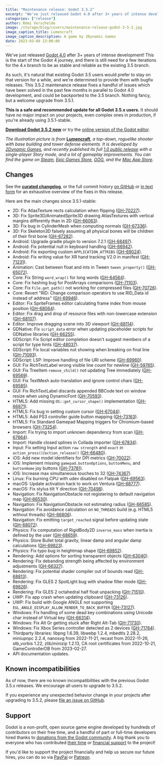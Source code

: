 ```yaml
---
title: "Maintenance release: Godot 3.5.2"
excerpt: "We've just released Godot 4.0 after 3+ years of intense development, but we also still support the existing 3.5 stable branch. This maintenance release fixes a handful of issues which have been solved in the past few months, and could be backported to the 3.5 branch."
categories: ["release"]
author: Rémi Verschelde
image: /storage/blog/covers/maintenance-release-godot-3-5-2.jpg
image_caption_title: Lumencraft
image_caption_description: A game by 2Dynamic Games
date: 2023-03-08 13:00:00
---
```


We've just released [Godot 4.0](/article/godot-4-0-sets-sail/) after 3+ years of intense development! This is the start of the Godot 4 journey, and there is still need for a few iterations for the 4.x branch to be as stable and reliable as the existing 3.5 branch.

As such, it's natural that existing Godot 3.5 users would prefer to stay on that version for a while, and we're determined to provide them with bugfix releases. This 3.5.2 maintenance release fixes a handful of issues which have been solved in the past few months in parallel to Godot 4.0 development, and could be backported to the 3.5 branch. Nothing fancy, but a welcome upgrade from 3.5.1.

**This is a safe and recommended update for all Godot 3.5.x users.** It should have no major impact on your projects, even complex ones in production, if you're already using 3.5.1-stable.

[**Download Godot 3.5.2 now**](/download/3.x/) or try the [online version of the Godot editor](https://editor.godotengine.org/3.5.2.stable/).

*The illustration picture is from* [**Lumencraft**](https://store.steampowered.com/app/1713810/Lumencraft/), *a top-down, roguelike shooter with base building and tower defense elements. It is developed by [2Dynamic Games](https://2dynamic.games/), and recently published its full [1.0 public release](https://store.steampowered.com/news/app/1713810/view/3682292957317510884) with a single-player Story mode, and a lot of gameplay improvements. You can find the game on [Steam](https://store.steampowered.com/app/1713810/Lumencraft/), [Epic Games Store](https://store.epicgames.com/en-US/p/lumencraft-abc105), [GOG](https://gog.com/en/game/lumencraft), and the [Mac App Store](https://apps.apple.com/us/app/lumencraft/id1671189271).*

## Changes

See the [**curated changelog**](https://github.com/godotengine/godot/blob/3.5.2-stable/CHANGELOG.md), or the full commit history [on GitHub](https://github.com/godotengine/godot/compare/3.5.1-stable...3.5.2-stable) or [in text form](https://downloads.tuxfamily.org/godotengine/3.5.2/Godot_v3.5.2-stable_changelog_chrono.txt) for an exhaustive overview of the fixes in this release.

Here are the main changes since 3.5.1-stable:

- 2D: Fix AtlasTexture rects calculation when flipping ([GH-70227](https://github.com/godotengine/godot/pull/70227)).
- 3D: Fix Sprite3D/AnimatedSprite3D drawing AtlasTextures with vertical margins differently than in 2D ([GH-66063](https://github.com/godotengine/godot/pull/66063)).
- 3D: Fix bug in CylinderMesh when computing normals ([GH-67336](https://github.com/godotengine/godot/pull/67336)).
- 3D: Fix Skeleton3D falsely assuming all physical bones will be children of their first bone ([GH-67282](https://github.com/godotengine/godot/pull/67282)).
- Android: Upgrade gradle plugin to version 7.2.1 ([GH-68497](https://github.com/godotengine/godot/pull/68497)).
- Android: Fix potential null in keyboard handling ([GH-66942](https://github.com/godotengine/godot/pull/66942)).
- Android: Fix exporting custom `APPLICATION_ATTRIBS` ([GH-69024](https://github.com/godotengine/godot/pull/69024)).
- Android: Fix writing value for XR hand tracking V2.0 in manifest ([GH-71231](https://github.com/godotengine/godot/pull/71231)).
- Animation: Cast between float and ints in Tween `tween_property()` ([GH-65072](https://github.com/godotengine/godot/pull/65072)).
- Core: Fix String `word_wrap()` for long words ([GH-64564](https://github.com/godotengine/godot/pull/64564)).
- Core: Fix hashing bug for PoolArrays comparisons ([GH-71103](https://github.com/godotengine/godot/pull/71103)).
- Core: Fix `File.get_path()` not working for compressed files ([GH-70726](https://github.com/godotengine/godot/pull/70726)).
- Core: Revert "RID: Change comparison operators to use RID_Data id instead of address" ([GH-69946](https://github.com/godotengine/godot/pull/69946)).
- Editor: Fix SpriteFrames editor calculating frame index from mouse position ([GH-68064](https://github.com/godotengine/godot/pull/68064)).
- Editor: Fix drag and drop of resource files with non-lowercase extension ([GH-68107](https://github.com/godotengine/godot/pull/68107)).
- Editor: Improve dragging scene into 3D viewport ([GH-68114](https://github.com/godotengine/godot/pull/68114)).
- GDNative: Fix `script_data` error when updating placeholder scripts for GDNative libraries ([GH-66255](https://github.com/godotengine/godot/pull/66255)).
- GDScript: Fix Script editor completion doesn't suggest members of a script for type hints ([GH-48037](https://github.com/godotengine/godot/pull/48037)).
- GDScript: Fix local variables not showing when breaking on final line ([GH-71093](https://github.com/godotengine/godot/pull/71093)).
- GDScript: LSP: Improve handling of file URI scheme ([GH-69960](https://github.com/godotengine/godot/pull/69960)).
- GUI: Fix RichTextLabel wrong visible line count for newline ([GH-59765](https://github.com/godotengine/godot/pull/59765)).
- GUI: Fix TreeItem `remove_child()` not updating Tree immediately ([GH-69569](https://github.com/godotengine/godot/pull/69569)).
- GUI: Fix TextMesh auto-translation and ignore control chars ([GH-69585](https://github.com/godotengine/godot/pull/69585)).
- GUI: Fix RichTextLabel discards appended BBCode text on window resize when using DynamicFont ([GH-70593](https://github.com/godotengine/godot/pull/70593)).
- HTML5: Add missing `OS::get_cursor_shape()` implementation ([GH-66871](https://github.com/godotengine/godot/pull/66871)).
- HTML5: Fix bug in setting custom cursor ([GH-67044](https://github.com/godotengine/godot/pull/67044)).
- HTML5: Add PS3 controller guide button mapping ([GH-73163](https://github.com/godotengine/godot/pull/73163)).
- HTML5: Fix Standard Gamepad Mapping triggers for Chromium-based browsers ([GH-73254](https://github.com/godotengine/godot/pull/73254)).
- Import: Fix trying to import unknown dependency from scan ([GH-67664](https://github.com/godotengine/godot/pull/67664)).
- Import: Handle closed splines in Collada importer ([GH-67834](https://github.com/godotengine/godot/pull/67834)).
- Input: Fix setting Input action `raw strength` and `exact` in `action_press()`/`action_release()` ([GH-66480](https://github.com/godotengine/godot/pull/66480)).
- iOS: Add new model identifiers for DPI metrics ([GH-70022](https://github.com/godotengine/godot/pull/70022)).
- iOS: Implement missing `gamepad.buttonOptions`, `buttonMenu`, and `buttonHome` joy buttons ([GH-73781](https://github.com/godotengine/godot/pull/73781)).
- iOS: Increase max simultaneous touches to 32 ([GH-74367](https://github.com/godotengine/godot/pull/74367)).
- Linux: Fix burning CPU with udev disabled on Flatpak ([GH-69563](https://github.com/godotengine/godot/pull/69563)).
- macOS: Update activation hack to work on Ventura ([GH-68777](https://github.com/godotengine/godot/pull/68777)).
- macOS: Fix stylus tilt Y direction ([GH-70498](https://github.com/godotengine/godot/pull/70498)).
- Navigation: Fix NavigationObstacle not registering to default navigation map ([GH-66530](https://github.com/godotengine/godot/pull/66530)).
- Navigation: Fix NavigationObstacle not estimating radius ([GH-66585](https://github.com/godotengine/godot/pull/66585)).
- Navigation: Fix avoidance calculation on `NO_THREADS` build (e.g. HTML5 without threads) ([GH-66806](https://github.com/godotengine/godot/pull/66806)).
- Navigation: Fix emitting `target_reached` signal before updating state ([GH-68072](https://github.com/godotengine/godot/pull/68072)).
- Physics: Fix computation of RigidBody2D `inverse_mass` when inertia is defined by the user ([GH-68659](https://github.com/godotengine/godot/pull/68659)).
- Physics: Store Bullet total gravity, linear damp and angular damp calculations ([GH-69823](https://github.com/godotengine/godot/pull/69823)).
- Physics: Fix typo bug in heightmap shape ([GH-69852](https://github.com/godotengine/godot/pull/69852)).
- Rendering: Add options for sorting transparent objects ([GH-63040](https://github.com/godotengine/godot/pull/63040)).
- Rendering: Fix debanding strength being affected by environment adjustments ([GH-66327](https://github.com/godotengine/godot/pull/66327)).
- Rendering: Fix potential shader compiler out of bounds read ([GH-68813](https://github.com/godotengine/godot/pull/68813)).
- Rendering: Fix GLES 2 SpotLight bug with shadow filter mode ([GH-69826](https://github.com/godotengine/godot/pull/69826)).
- Rendering: Fix GLES 2 octahedral half float unpacking ([GH-71510](https://github.com/godotengine/godot/pull/71510)).
- UWP: Fix app crash when updating clipboard ([GH-73126](https://github.com/godotengine/godot/pull/73126)).
- UWP: Fix build with Google ANGLE not supporting `EGL_ANGLE_DISPLAY_ALLOW_RENDER_TO_BACK_BUFFER` ([GH-73127](https://github.com/godotengine/godot/pull/73127)).
- Windows: Fix handling of some dead key combinations using Unicode char instead of Virtual key ([GH-66314](https://github.com/godotengine/godot/pull/66314)).
- Windows: Fix Alt Gr getting stuck after Right Alt-Tab ([GH-71730](https://github.com/godotengine/godot/pull/71730)).
- Windows: Fix Xbox Series controller detected as 2 devices ([GH-71784](https://github.com/godotengine/godot/pull/71784)).
- Thirdparty libraries: libpng 1.6.39, libwebp 1.2.4, mbedtls 2.28.2, miniupnpc 2.2.4, nanosvg from 2022-11-21, recast from 2022-11-26, stb_vorbis 1.22, zlib/minizip 1.2.13, CA root certificates from 2022-10-21, GameControllerDB from 2023-02-27.
- API documentation updates.

## Known incompatibilities

As of now, there are no known incompatibilities with the previous Godot 3.5.x releases. We encourage all users to upgrade to 3.5.2.

If you experience any unexpected behavior change in your projects after upgrading to 3.5.2, please [file an issue on GitHub](https://github.com/godotengine/godot/issues).

## Support

Godot is a non-profit, open source game engine developed by hundreds of contributors on their free time, and a handful of part or full-time developers hired thanks to [donations from the Godot community](https://godotengine.org/donate). A big thank you to everyone who has contributed [their time](https://github.com/godotengine/godot/blob/master/AUTHORS.md) or [financial support](https://github.com/godotengine/godot/blob/master/DONORS.md) to the project!

If you'd like to support the project financially and help us secure our future hires, you can do so via [PayPal](https://godotengine.org/donate) or [Patreon](https://www.patreon.com/godotengine).
